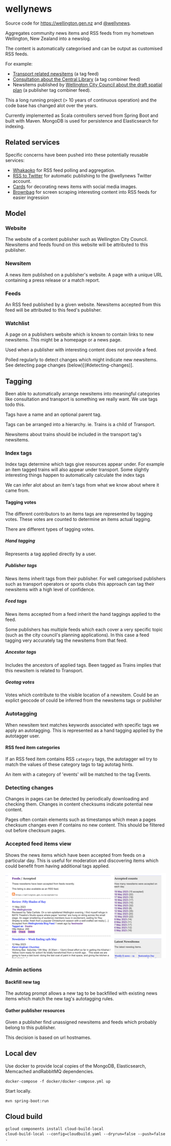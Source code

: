 # wellynews

Source code for https://wellington.gen.nz and [@wellynews](https://twitter.com/wellynews).

Aggregates community news items and RSS feeds from my hometown Wellington, New Zealand into a newslog.

The content is automatically categorised and can be output as customised RSS feeds.

For example:
- [Transport related newsitems](https://wellington.gen.nz/transport) (a tag feed)
- [Consultation about the Central Library](https://wellington.gen.nz/consultation+central-library) (a tag combiner feed)
- Newsitems published by [Wellington City Council about the draft spatial plan](https://wellington.gen.nz/wellington-city-council+draft-spatial-plan) (a publisher tag combiner feed).

This a long running project (> 10 years of continuous operation) and the code base has changed alot over the years.

Currently implemented as Scala controllers served from Spring Boot and built with Maven.
MongoDB is used for persistence and Elasticsearch for indexing.


## Related services

Specific concerns have been pushed into these potentially reusable services:

- [Whakaoko](https://github.com/tonytw1/whakaoko) for RSS feed polling and aggregation.
- [RSS to Twitter](https://github.com/tonytw1/rsstotwitter) for automatic publishing to the @wellynews Twitter account.
- [Cards](https://github.com/tonytw1/cards) for decorating news items with social media images.
- [Brownbag](https://github.com/tonytw1/brownbag) for screen scraping interesting content into RSS feeds for easier ingression


## Model

### Website

The website of a content publisher such as Wellington City Council.  
Newsitems and feeds found on this website will be attributed to this publisher.

### Newsitem

A news item published on a publisher's website.
A page with a unique URL containing a press release or a match report.


### Feeds

An RSS feed published by a given website.
Newsitems accepted from this feed will be attributed to this feed's publisher.


### Watchlist

A page on a publishers website which is known to contain links to new newsitems.
This might be a homepage or a news page.

Used when a publisher with interesting content does not provide a feed.

Polled regularly to detect changes which might indicate new newsitems.
See detecting page changes (below)[(#detecting-changes)].


## Tagging

Been able to automatically arrange newsitems into meaningful categories like consultation and transport is something we really want.
We use tags todo this.

Tags have a name and an optional parent tag.

Tags can be arranged into a hierarchy.
ie. Trains is a child of Transport.

Newsitems about trains should be included in the transport tag's newsitems.



### Index tags

Index tags determine which tags give resources appear under.
For example an item tagged trains will also appear under transport.
Some slightly interesting things happen to automatically calculate the index tags

We can infer alot about an item's tags from what we know about where it came from.


#### Tagging votes

The different contributors to an items tags are represented by tagging votes.
These votes are counted to determine an items actual tagging.

There are different types of tagging votes.

##### Hand tagging

Represents a tag applied directly by a user.

##### Publisher tags

News items inherit tags from their publisher.
For well categorised publishers such as transport operators or sports clubs this approach can tag their newsitems with a high level of confidence.

##### Feed tags

News items accepted from a feed inherit the hand taggings applied to the feed.

Some publishers has multiple feeds which each cover a very specific topic (such as the city council's planning applications).
In this case a feed tagging  very accurately tag the newsitems from that feed.

##### Ancestor tags

Includes the ancestors of applied tags.
Been tagged as Trains implies that this newsitem is related to Transport.

##### Geotag votes

Votes which contribute to the visible location of a newsitem. Could be an explict geocode of could be inferred from the
newsitems tags or publisher


### Autotagging

When newsitem text matches keywords associated with specific tags we apply an autotagging.
This is represented as a hand tagging applied by the autotagger user.


#### RSS feed item categories

If an RSS feed item contains RSS `category` tags, the autotagger wil try to match the values of these category tags
to tag autotag hints.

An item with a category of 'events' will be matched to the tag Events.


### Detecting changes

Changes in pages can be detected by periodically downloading and checking them.
Changes in content checksums indicate potential new content.

Pages often contain elements such as timestamps which mean a pages checksum changes even if contains no new content.
This should be filtered out before checksum pages.


### Accepted feed items view

Shows the news items which have been accepted from feeds on a particular day.
This is useful for moderation and discovering items which could benefit from having additional tags applied.

![Accepted feed items](docs/accepted-feed-items.png)


### Admin actions

#### Backfill new tag

The autotag prompt allows a new tag to be backfilled with existing news items which match the new 
tag's autotagging rules.

#### Gather publisher resources

Given a publisher find unassigned newsitems and feeds which probably belong to this publisher.

This decision is based on url hostnames.


## Local dev

Use docker to provide local copies of the MongoDB, Elasticsearch, Memcached andRabbitMQ dependencies.

```
docker-compose -f docker/docker-compose.yml up
```

Start locally.
```
mvn spring-boot:run
```

## Cloud build

```
gcloud components install cloud-build-local
cloud-build-local --config=cloudbuild.yaml --dryrun=false --push=false .
```
